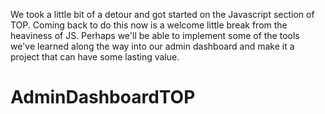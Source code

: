 We took a little bit of a detour and got started on the Javascript section of TOP. Coming back to do this now is a welcome little break from the heaviness of JS. Perhaps we'll be able to implement some of the tools we've learned along the way into our admin dashboard and make it a project that can have some lasting value.
# AdminDashboardTOP